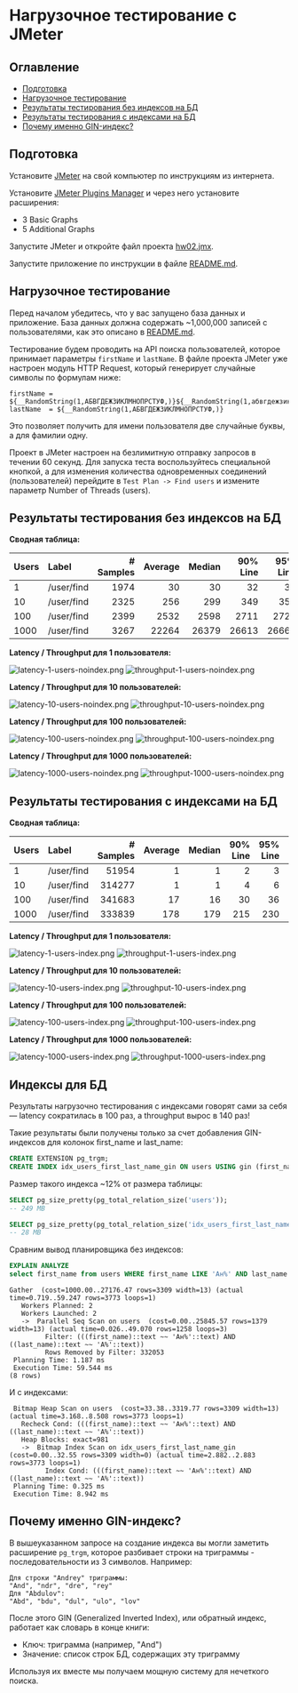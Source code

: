 # Нагрузочное тестирование с JMeter

## Оглавление

- [Подготовка](#подготовка)
- [Нагрузочное тестирование](#нагрузочное-тестирование)
- [Результаты тестирования без индексов на БД](#результаты-тестирования-без-индексов-на-бд)
- [Результаты тестирования с индексами на БД](#результаты-тестирования-с-индексами-на-бд)
- [Почему именно GIN-индекс?](#почему-именно-gin-индекс)

## Подготовка

Установите [JMeter](https://jmeter.apache.org) на свой компьютер по инструкциям из интернета.

Установите [JMeter Plugins Manager](https://jmeter-plugins.org/wiki/PluginsManager/) и через него установите расширения:

- 3 Basic Graphs
- 5 Additional Graphs

Запустите JMeter и откройте файл проекта [hw02.jmx](../src/test/jmeter/hw02.jmx).

Запустите приложение по инструкции в файле [README.md](../README.md).

## Нагрузочное тестирование

Перед началом убедитесь, что у вас запущено база данных и приложение. База данных должна содержать ~1,000,000 записей с пользователями, как
это описано в [README.md](../README.md).

Тестирование будем проводить на API поиска пользователей, которое принимает параметры `firstName` и `lastName`. В файле проекта JMeter уже
настроен модуль HTTP Request, который генерирует случайные символы по формулам ниже:

```
firstName = ${__RandomString(1,АБВГДЕЖЗИКЛМНОПРСТУФ,)}${__RandomString(1,абвгдежзиклмнопрсту,)}
lastName  = ${__RandomString(1,АБВГДЕЖЗИКЛМНОПРСТУФ,)}
```

Это позволяет получить для имени пользователя две случайные буквы, а для фамилии одну.

Проект в JMeter настроен на безлимитную отправку запросов в течении 60 секунд. Для запуска теста воспользуйтесь специальной кнопкой, а для
изменения количества одновременных соединений (пользователей) перейдите в `Test Plan -> Find users` и измените параметр Number of Threads
(users).

## Результаты тестирования без индексов на БД

**Сводная таблица:**

| Users | Label      | # Samples | Average | Median | 90% Line | 95% Line | 99% Line | Min |   Max | Error % | Throughput | Received KB/sec | Sent KB/sec |
|:------|:-----------|----------:|--------:|-------:|---------:|---------:|---------:|----:|------:|--------:|-----------:|----------------:|------------:|
| 1     | /user/find |      1974 |      30 |     30 |       32 |       33 |       37 |  25 |    63 |  0.000% |   32.89781 |          651.13 |        8.80 |
| 10    | /user/find |      2325 |     256 |    299 |      349 |      358 |      372 |  35 |   412 |  0.000% |   38.67716 |          751.30 |       10.35 |
| 100   | /user/find |      2399 |    2532 |   2598 |     2711 |     2729 |     2767 | 147 |  5068 |  0.000% |   38.41289 |          803.49 |       10.28 |
| 1000  | /user/find |      3267 |   22264 |  26379 |    26613 |    26664 |    26736 | 201 | 31737 |  0.000% |   37.79806 |          700.51 |       10.11 |

**Latency / Throughput для 1 пользователя:**

![latency-1-users-noindex.png](img/hw02/1-noindex-latency.png)
![throughput-1-users-noindex.png](img/hw02/1-noindex-throughput.png)

**Latency / Throughput для 10 пользователей:**

![latency-10-users-noindex.png](img/hw02/10-noindex-latency.png)
![throughput-10-users-noindex.png](img/hw02/10-noindex-throughput.png)

**Latency / Throughput для 100 пользователей:**

![latency-100-users-noindex.png](img/hw02/100-noindex-latency.png)
![throughput-100-users-noindex.png](img/hw02/100-noindex-throughput.png)

**Latency / Throughput для 1000 пользователей:**

![latency-1000-users-noindex.png](img/hw02/1000-noindex-latency.png)
![throughput-1000-users-noindex.png](img/hw02/1000-noindex-throughput.png)

## Результаты тестирования с индексами на БД

**Сводная таблица:**

| Users | Label      | # Samples | Average | Median | 90% Line | 95% Line | 99% Line | Min | Max | Error % | Throughput | Received KB/sec | Sent KB/sec |
|:------|:-----------|----------:|--------:|-------:|---------:|---------:|---------:|----:|----:|--------:|-----------:|----------------:|------------:|
| 1     | /user/find |     51954 |       1 |      1 |        2 |        3 |       10 |   0 |  49 |  0.000% |  865.90000 |        17008.12 |      231.70 |
| 10    | /user/find |    314277 |       1 |      1 |        4 |        6 |       15 |   0 |  97 |  0.000% | 5236.37909 |       105495.96 |     1401.14 |
| 100   | /user/find |    341683 |      17 |     16 |       30 |       36 |       53 |   0 | 230 |  0.000% | 5691.58629 |       115344.78 |     1522.94 |
| 1000  | /user/find |    333839 |     178 |    179 |      215 |      230 |      264 |   0 | 487 |  0.000% | 5535.75100 |       110877.99 |     1481.25 |

**Latency / Throughput для 1 пользователя:**

![latency-1-users-index.png](img/hw02/1-index-latency.png)
![throughput-1-users-index.png](img/hw02/1-index-throughput.png)

**Latency / Throughput для 10 пользователей:**

![latency-10-users-index.png](img/hw02/10-index-latency.png)
![throughput-10-users-index.png](img/hw02/10-index-throughput.png)

**Latency / Throughput для 100 пользователей:**

![latency-100-users-index.png](img/hw02/100-index-latency.png)
![throughput-100-users-index.png](img/hw02/100-index-throughput.png)

**Latency / Throughput для 1000 пользователей:**

![latency-1000-users-index.png](img/hw02/1000-index-latency.png)
![throughput-1000-users-index.png](img/hw02/1000-index-throughput.png)

## Индексы для БД

Результаты нагрузочно тестирования с индексами говорят сами за себя — latency сократилась в 100 раз, а throughput вырос в 140 раз!

Такие результаты были получены только за счет добавления GIN-индексов для колонок first_name и last_name:

```sql
CREATE EXTENSION pg_trgm;
CREATE INDEX idx_users_first_last_name_gin ON users USING gin (first_name gin_trgm_ops, last_name gin_trgm_ops);
```

Размер такого индекса ~12% от размера таблицы:

```sql
SELECT pg_size_pretty(pg_total_relation_size('users'));
-- 249 MB

SELECT pg_size_pretty(pg_total_relation_size('idx_users_first_last_name_gin'));
-- 28 MB
```

Сравним вывод планировщика без индексов:

```sql
EXPLAIN ANALYZE
select first_name from users WHERE first_name LIKE 'Ан%' AND last_name LIKE 'А%';
```
```
Gather  (cost=1000.00..27176.47 rows=3309 width=13) (actual time=0.719..59.247 rows=3773 loops=1)
   Workers Planned: 2
   Workers Launched: 2
   ->  Parallel Seq Scan on users  (cost=0.00..25845.57 rows=1379 width=13) (actual time=0.026..49.070 rows=1258 loops=3)
         Filter: (((first_name)::text ~~ 'Ан%'::text) AND ((last_name)::text ~~ 'А%'::text))
         Rows Removed by Filter: 332053
 Planning Time: 1.187 ms
 Execution Time: 59.544 ms
(8 rows)
```

И с индексами:

```
 Bitmap Heap Scan on users  (cost=33.38..3319.77 rows=3309 width=13) (actual time=3.168..8.508 rows=3773 loops=1)
   Recheck Cond: (((first_name)::text ~~ 'Ан%'::text) AND ((last_name)::text ~~ 'А%'::text))
   Heap Blocks: exact=981
   ->  Bitmap Index Scan on idx_users_first_last_name_gin  (cost=0.00..32.55 rows=3309 width=0) (actual time=2.882..2.883 rows=3773 loops=1)
         Index Cond: (((first_name)::text ~~ 'Ан%'::text) AND ((last_name)::text ~~ 'А%'::text))
 Planning Time: 0.325 ms
 Execution Time: 8.942 ms
```

## Почему именно GIN-индекс?

В вышеуказанном запросе на создание индекса вы могли заметить расширение `pg_trgm`, которое разбивает строки на триграммы - 
последовательности из 3 символов. Например:

```
Для строки "Andrey" триграммы:
"And", "ndr", "dre", "rey"
Для "Abdulov":
"Abd", "bdu", "dul", "ulo", "lov"
```

После этого GIN (Generalized Inverted Index), или обратный индекс, работает как словарь в конце книги:

- Ключ: триграмма (например, "And")
- Значение: список строк БД, содержащих эту триграмму

Используя их вместе мы получаем мощную систему для нечеткого поиска.